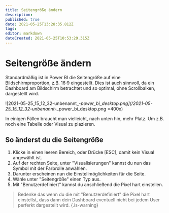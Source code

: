 ```yaml
---
title: Seitengröße ändern
description: 
published: true
date: 2021-05-25T13:28:35.812Z
tags: 
editor: markdown
dateCreated: 2021-05-25T10:53:29.315Z
---
```


# Seitengröße ändern
Standardmäßig ist in Power BI die Seitengröße auf eine Bildschirmproportion, z.B. 16:9 eingestellt.
Dies ist auch sinnvoll, da ein Dashboard am Bildschirm betrachtet und so optimal, ohne Scrollbalken, dargestellt wird.


![2021-05-25_15_12_32-unbenannt_-_power_bi_desktop.png](/2021-05-25_15_12_32-unbenannt_-_power_bi_desktop.png =400x)

In einigen Fällen braucht man vielleicht, nach unten hin, mehr Platz. Um z.B. noch eine Tabelle oder Visual zu plazieren.

## So änderst du die Seitengröße
1. Klicke in einen leeren Bereich, oder Drücke [ESC], damit kein Visual angewählt ist.
2. Auf der rechten Seite, unter "Visualisierungen" kannst du nun das Symbol mit der Farbrolle anwählen.
3. Darunter erscheinen nun die Einstellmöglichkeiten für die Seite.
4. Wähle unter "Seitengröße" einen Typ aus.
5. Mit "Benutzerdefiniert" kannst du anschließend die Pixel hart einstellen.
> Bedenke das wenn du die mit "Benutzerdefiniert" die Pixel hart einstellst, dass dann dein Dashboard eventuell nicht bei jedem User perferkt dargestellt wird.
{.is-warning}